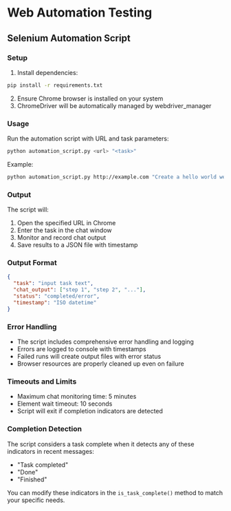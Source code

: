 # Web Automation Testing

## Selenium Automation Script

### Setup
1. Install dependencies:
```bash
pip install -r requirements.txt
```

2. Ensure Chrome browser is installed on your system
3. ChromeDriver will be automatically managed by webdriver_manager

### Usage
Run the automation script with URL and task parameters:
```bash
python automation_script.py <url> "<task>"
```

Example:
```bash
python automation_script.py http://example.com "Create a hello world webpage"
```

### Output
The script will:
1. Open the specified URL in Chrome
2. Enter the task in the chat window
3. Monitor and record chat output
4. Save results to a JSON file with timestamp

### Output Format
```json
{
  "task": "input task text",
  "chat_output": ["step 1", "step 2", "..."],
  "status": "completed/error",
  "timestamp": "ISO datetime"
}
```

### Error Handling
- The script includes comprehensive error handling and logging
- Errors are logged to console with timestamps
- Failed runs will create output files with error status
- Browser resources are properly cleaned up even on failure

### Timeouts and Limits
- Maximum chat monitoring time: 5 minutes
- Element wait timeout: 10 seconds
- Script will exit if completion indicators are detected

### Completion Detection
The script considers a task complete when it detects any of these indicators in recent messages:
- "Task completed"
- "Done"
- "Finished"

You can modify these indicators in the `is_task_complete()` method to match your specific needs.
